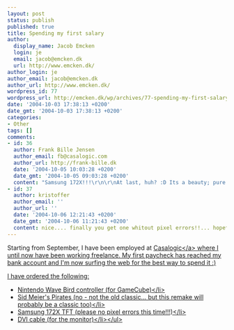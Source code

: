 ```yaml
---
layout: post
status: publish
published: true
title: Spending my first salary
author:
  display_name: Jacob Emcken
  login: je
  email: jacob@emcken.dk
  url: http://www.emcken.dk/
author_login: je
author_email: jacob@emcken.dk
author_url: http://www.emcken.dk/
wordpress_id: 77
wordpress_url: http://emcken.dk/wp/archives/77-spending-my-first-salary.html
date: '2004-10-03 17:38:13 +0200'
date_gmt: '2004-10-03 17:38:13 +0200'
categories:
- Other
tags: []
comments:
- id: 36
  author: Frank Bille Jensen
  author_email: fb@casalogic.com
  author_url: http://frank-bille.dk
  date: '2004-10-05 10:03:28 +0200'
  date_gmt: '2004-10-05 09:03:28 +0200'
  content: "Samsung 172X!!!\r\n\r\nAt last, huh? :D Its a beauty; pure perfection!"
- id: 37
  author: kristoffer
  author_email: ''
  author_url: ''
  date: '2004-10-06 12:21:43 +0200'
  date_gmt: '2004-10-06 11:21:43 +0200'
  content: nice.... finally you get one whitout pixel errors!!... hopefully :)
---
```

<p>Starting from September, I have been employed at <a href="http:&#47;&#47;www.casalogic.com&#47;">Casalogic<&#47;a> where I until now have been working freelance. My first paycheck has reached my bank account and I'm now surfing the web for the best way to spend it :)</p>
<p>I have ordered the following:</p>
<ul>
<li>Nintendo Wave Bird controller (for GameCube)<&#47;li>
<li>Sid Meier's Pirates (no - not the old classic... but this remake will probably be a classic too)<&#47;li>
<li>Samsung 172X TFT (please no pixel errors this time!!!)<&#47;li>
<li>DVI cable (for the monitor)<&#47;li><&#47;ul></p>

